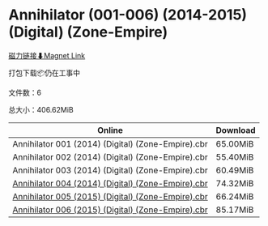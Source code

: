 # Annihilator (001-006) (2014-2015) (Digital) (Zone-Empire)

[磁力链接⬇Magnet Link](magnet:?xt=urn:btih:03756935a49cf93c3855e4b6eefb9db7fa6a2ebd&dn=Annihilator%20%28001-006%29%20%282014-2015%29%20%28Digital%29%20%28Zone-Empire%29)

打包下载📦仍在工事中

文件数：6

总大小：406.62MiB

Online | Download
--- | ---
Annihilator 001 (2014) (Digital) (Zone-Empire).cbr | 65.00MiB
Annihilator 002 (2014) (Digital) (Zone-Empire).cbr | 55.40MiB
Annihilator 003 (2014) (Digital) (Zone-Empire).cbr | 60.49MiB
[Annihilator 004 (2014) (Digital) (Zone-Empire).cbr](https://github.com/alicewish/markdown/blob/master/comic/Annihilator-004-2014-Digital-Zone-Empire-cbr.md) | 74.32MiB
[Annihilator 005 (2015) (Digital) (Zone-Empire).cbr](https://github.com/alicewish/markdown/blob/master/comic/Annihilator-005-2015-Digital-Zone-Empire-cbr.md) | 66.24MiB
[Annihilator 006 (2015) (Digital) (Zone-Empire).cbr](https://github.com/alicewish/markdown/blob/master/comic/Annihilator-006-2015-Digital-Zone-Empire-cbr.md) | 85.17MiB